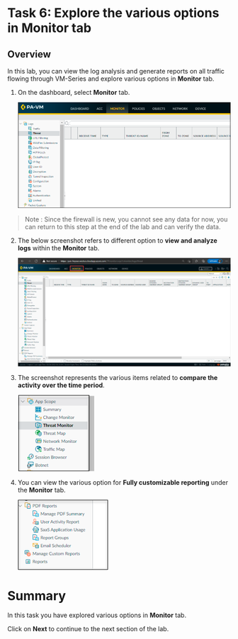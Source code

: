# Task 6: Explore the various options in Monitor tab

## Overview

In this lab, you can view the log analysis and generate reports on all traffic flowing through VM-Series and explore various options in **Monitor** tab.

1. On the dashboard, select **Monitor** tab.

    ![](../images/image013.png)
    
>Note : Since the firewall is new, you cannot see any data for now, you can return to this step at the end of the lab and can verify the data.

2. The below screenshot refers to different option to **view and analyze logs** within the **Monitor** tab.

    ![](../images/image014.png)
     
3. The screenshot represents the various items  related to **compare the activity over the time period**.

    ![](../images/image015.png)

4. You can view the various option for **Fully customizable reporting** under the **Monitor** tab.

    ![](../images/image016.png)

# Summary
In this task you have explored various options in **Monitor** tab.

Click on **Next** to continue to the next section of the lab.
